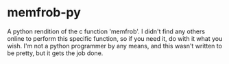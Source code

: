 memfrob-py
==========

A python rendition of the c function 'memfrob'. I didn't find any others online to perform this specific function, so if you need it, do with it what you wish. I'm not a python programmer by any means, and this wasn't written to be pretty, but it gets the job done.
